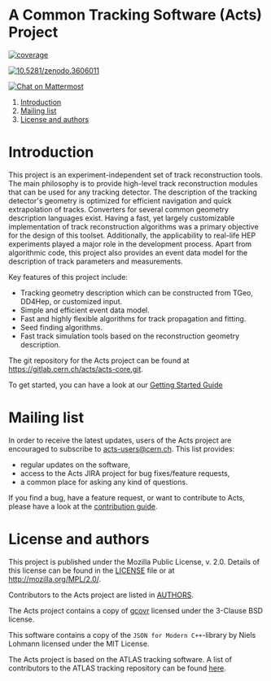 # A Common Tracking Software (Acts) Project

[![coverage](https://badgen.net/codecov/c/github/acts-project/acts/master)](https://codecov.io/gh/acts-project/acts/branch/master) 

[![10.5281/zenodo.3606011](https://badgen.net/badge/DOI/10.5281%2Fzenodo.3606011/blue)](https://doi.org/10.5281/zenodo.3606011) 

[![Chat on Mattermost](https://badgen.net/badge/chat/on%20mattermost/cyan)](https://badgen.net/badge/chat/on%20mattermost/cyan)

1. [Introduction](#intro)
2. [Mailing list](#mailing-list)
6. [License and authors](#license-authors)

# <a name="intro">Introduction</a>

This project is an experiment-independent set of track reconstruction tools. The
main philosophy is to provide high-level track reconstruction modules that can
be used for any tracking detector. The description of the tracking detector's
geometry is optimized for efficient navigation and quick extrapolation of
tracks. Converters for several common geometry description languages exist.
Having a fast, yet largely customizable implementation of track
reconstruction algorithms was a primary objective for the design of this
toolset. Additionally, the applicability to real-life HEP experiments played a
major role in the development process. Apart from algorithmic code, this project
also provides an event data model for the description of track parameters and
measurements.

Key features of this project include:

*   Tracking geometry description which can be constructed from TGeo, DD4Hep,
    or customized input.
*   Simple and efficient event data model.
*   Fast and highly flexible algorithms for track propagation and fitting.
*   Seed finding algorithms.
*   Fast track simulation tools based on the reconstruction geometry
    description.

The git repository for the Acts project can be found at <a href="https://gitlab.cern.ch/acts/acts-core.git">https://gitlab.cern.ch/acts/acts-core.git</a>.

To get started, you can have a look at our [Getting Started Guide](getting_started.md)

# <a name="mailing-list">Mailing list</a>

In order to receive the latest updates, users of the Acts project are encouraged to subscribe to [acts-users@cern.ch](https://e-groups.cern.ch/e-groups/Egroup.do?egroupName=acts-users). This list provides:
- regular updates on the software,
- access to the Acts JIRA project for bug fixes/feature requests,
- a common place for asking any kind of questions.

If you find a bug, have a feature request, or want to contribute to Acts, please have a look at the [contribution guide](CONTRIBUTING.md).

# <a name="license-authors">License and authors</a>

This project is published under the Mozilla Public License, v. 2.0. Details of
this license can be found in the [LICENSE](LICENSE) file or at
http://mozilla.org/MPL/2.0/.

Contributors to the Acts project are listed in [AUTHORS](AUTHORS).

The Acts project contains a copy of [gcovr](http://gcovr.com) licensed under
the 3-Clause BSD license.

This software contains a copy of the `JSON for Modern C++`-library by Niels Lohmann licensed under the MIT License.

The Acts project is based on the ATLAS tracking software. A list of contributors
to the ATLAS tracking repository can be found <a href="http://acts.web.cern.ch/ACTS/ATLAS_authors.html">here</a>.
